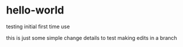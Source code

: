 # hello-world
testing initial first time use

this is just some simple change details to test making edits in a branch

